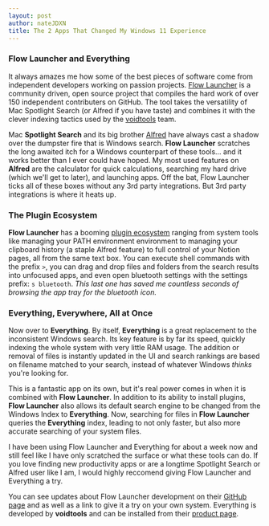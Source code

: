```yaml
---
layout: post
author: nateJDXN
title: The 2 Apps That Changed My Windows 11 Experience
---
```


### Flow Launcher and Everything

It always amazes me how some of the best pieces of software come from independent developers working on passion projects. [Flow Launcher](https://github.com/Flow-Launcher/Flow.Launcher) is a community driven, open source project that compiles the hard work of over 150 independent contributers on GitHub. The tool takes the versatility of Mac Spotlight Search (or Alfred if you have taste) and combines it with the clever indexing tactics used by the [voidtools](https://www.voidtools.com/) team.

Mac **Spotlight Search** and its big brother [Alfred](https://www.alfredapp.com/) have always cast a shadow over the dumpster fire that is Windows search. **Flow Launcher** scratches the long awaited itch for a Windows counterpart of these tools... and it works better than I ever could have hoped. My most used features on **Alfred** are the calculator for quick calculations, searching my hard drive (which we'll get to later), and launching apps. Off the bat, Flow Launcher ticks all of these boxes without any 3rd party integrations. But 3rd party integrations is where it heats up. 

### The Plugin Ecosystem

**Flow Launcher** has a booming [plugin ecosystem](https://www.flowlauncher.com/plugins/) ranging from system tools like managing your PATH environment environment to managing your clipboard history (a staple Alfred feature) to full control of your Notion pages, all from the same text box. You can execute shell commands with the prefix `>`, you can drag and drop files and folders from the search results into unfocused apps, and even open bluetooth settings with the settings prefix: `s bluetooth`. *This last one has saved me countless seconds of browsing the app tray for the bluetooth icon.*

### Everything, Everywhere, All at Once

Now over to **Everything**. By itself, **Everything** is a great replacement to the inconsistent Windows search. Its key feature is by far its speed, quickly indexing the whole system with very little RAM usage. The addition or removal of files is instantly updated in the UI and search rankings are based on filename matched to your search, instead of whatever Windows *thinks* you're looking for. 

This is a fantastic app on its own, but it's real power comes in when it is combined with **Flow Launcher**. In addition to its ability to install plugins, **Flow Launcher** also allows its default search engine to be changed from the Windows Index to **Everything**. Now, searching for files in **Flow Launcher** queries the **Everything** index, leading to not only faster, but also more accurate searching of your system files. 

I have been using Flow Launcher and Everything for about a week now and still feel like I have only scratched the surface or what these tools can do. If you love finding new productivity apps or are a longtime Spotlight Search or Alfred user like I am, I would highly reccomend giving Flow Launcher and Everything a try. 

You can see updates about Flow Launcher development on their [GitHub page](https://github.com/Flow-Launcher/Flow.Launcher) and as well as a link to give it a try on your own system. Everything is developed by **voidtools** and can be installed from their [product page](https://www.voidtools.com/). 